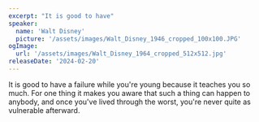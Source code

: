 ```yaml
---
excerpt: "It is good to have"
speaker:
  name: 'Walt Disney'
  picture: '/assets/images/Walt_Disney_1946_cropped_100x100.JPG'
ogImage:
  url: '/assets/images/Walt_Disney_1964_cropped_512x512.jpg'
releaseDate: '2024-02-20'
---
```


It is good to have a failure while you're young because it teaches you so much. For one thing it makes you aware that such a thing can happen to anybody, and once you've lived through the worst, you're never quite as vulnerable afterward.
